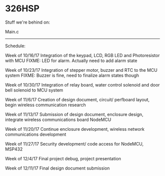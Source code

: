 # 326HSP

Stuff we're behind on:

Main.c


----------------------------------------------------

Schedule:

Week of 10/16/17
Integration of the keypad, LCD, RGB LED and Photoresistor with MCU
FIXME: LED for alarm. Actually need to add alarm state

Week of 10/23/17
Integration of stepper motor, buzzer and RTC to the MCU system
FIXME: Buzzer is fine, need to finalize alarm states though

Week of 10/30/17
Integration of relay board, water control solenoid and door bell solenoid to MCU system

Week of 11/6/17
Creation of design document, circuit/ perfboard layout, begin wireless communication research

Week of 11/13/17
Submission of design document, enclosure design, integrate wireless communications board NodeMCU

Week of 11/20/17
Continue enclosure development, wireless network communications development

Week of 11/27/17
Security development/ code access for NodeMCU, MSP432

Week of 12/4/17
Final project debug, project presentation

Week of 12/11/17
Final design document submission

